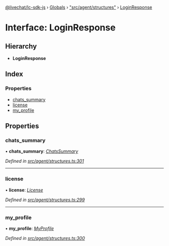 [@livechat/lc-sdk-js](../README.md) › [Globals](../globals.md) › ["src/agent/structures"](../modules/_src_agent_structures_.md) › [LoginResponse](_src_agent_structures_.loginresponse.md)

# Interface: LoginResponse

## Hierarchy

* **LoginResponse**

## Index

### Properties

* [chats_summary](_src_agent_structures_.loginresponse.md#chats_summary)
* [license](_src_agent_structures_.loginresponse.md#license)
* [my_profile](_src_agent_structures_.loginresponse.md#my_profile)

## Properties

###  chats_summary

• **chats_summary**: *[ChatsSummary](_src_objects_index_.chatssummary.md)*

*Defined in [src/agent/structures.ts:301](https://github.com/livechat/lc-sdk-js/blob/aff69b2/src/agent/structures.ts#L301)*

___

###  license

• **license**: *[License](_src_agent_structures_.license.md)*

*Defined in [src/agent/structures.ts:299](https://github.com/livechat/lc-sdk-js/blob/aff69b2/src/agent/structures.ts#L299)*

___

###  my_profile

• **my_profile**: *[MyProfile](_src_objects_index_.myprofile.md)*

*Defined in [src/agent/structures.ts:300](https://github.com/livechat/lc-sdk-js/blob/aff69b2/src/agent/structures.ts#L300)*
